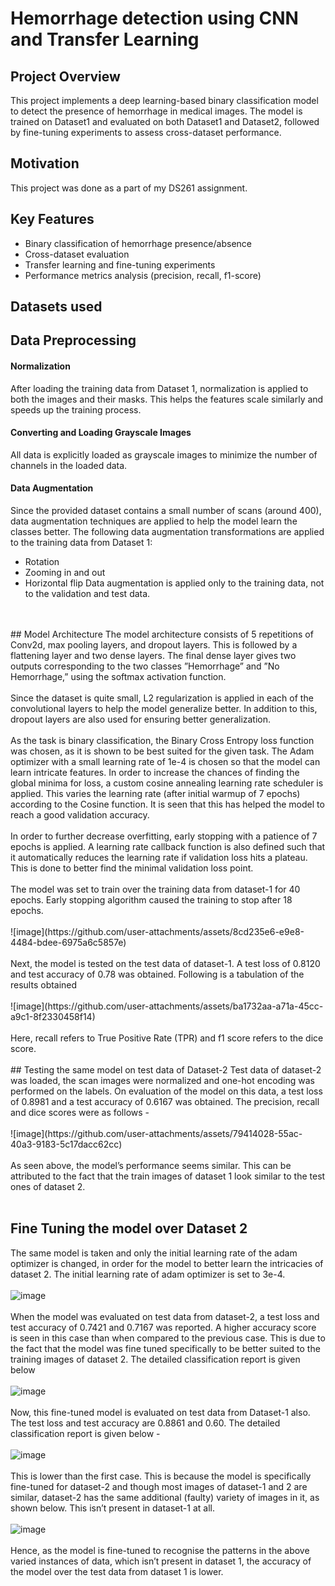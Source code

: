 # Hemorrhage detection using CNN and Transfer Learning

## Project Overview
This project implements a deep learning-based binary classification model to detect the presence of hemorrhage in medical images. The model is trained on Dataset1 and evaluated on both Dataset1 and Dataset2, followed by fine-tuning experiments to assess cross-dataset performance.

## Motivation
This project was done as a part of my DS261 assignment.

## Key Features

+ Binary classification of hemorrhage presence/absence
+ Cross-dataset evaluation
+ Transfer learning and fine-tuning experiments
+ Performance metrics analysis (precision, recall, f1-score)

## Datasets used

## Data Preprocessing
#### Normalization
After loading the training data from Dataset 1, normalization is applied to both the images
and their masks. This helps the features scale similarly and speeds up the training process.
#### Converting and Loading Grayscale Images
All data is explicitly loaded as grayscale images to minimize the number of channels in the
loaded data.
#### Data Augmentation
Since the provided dataset contains a small number of scans (around 400), data augmentation
techniques are applied to help the model learn the classes better. The following data
augmentation transformations are applied to the training data from Dataset 1:
+ Rotation
+ Zooming in and out
+ Horizontal flip
Data augmentation is applied only to the training data, not to the validation and test data.
<br>
<br>
## Model Architecture
The model architecture consists of 5 repetitions of Conv2d, max pooling layers, and dropout
layers. This is followed by a flattening layer and two dense layers. The final dense layer gives
two outputs corresponding to the two classes ”Hemorrhage” and ”No Hemorrhage,” using
the softmax activation function.
<br>
<br>
Since the dataset is quite small, L2 regularization is applied in each of the convolutional
layers to help the model generalize better. In addition to this, dropout layers are also used
for ensuring better generalization.
<br>
<br>
As the task is binary classification, the Binary Cross Entropy loss function was chosen, as
it is shown to be best suited for the given task. The Adam optimizer with a small learning
rate of 1e-4 is chosen so that the model can learn intricate features. In order to increase
the chances of finding the global minima for loss, a custom cosine annealing learning rate
scheduler is applied. This varies the learning rate (after initial warmup of 7 epochs) according
to the Cosine function. It is seen that this has helped the model to reach a good validation
accuracy.
<br>
<br>
In order to further decrease overfitting, early stopping with a patience of 7 epochs is
applied. A learning rate callback function is also defined such that it automatically reduces
the learning rate if validation loss hits a plateau. This is done to better find the minimal
validation loss point.
<br>
<br>
The model was set to train over the training data from dataset-1 for 40 epochs. Early
stopping algorithm caused the training to stop after 18 epochs.
<br>
<br>
![image](https://github.com/user-attachments/assets/8cd235e6-e9e8-4484-bdee-6975a6c5857e)
<br>
<br>
Next, the model is tested on the test data of dataset-1. A test loss of 0.8120 and test
accuracy of 0.78 was obtained. Following is a tabulation of the results obtained
<br>
<br>
![image](https://github.com/user-attachments/assets/ba1732aa-a71a-45cc-a9c1-8f2330458f14)
<br>
<br>
Here, recall refers to True Positive Rate (TPR) and f1 score refers to the dice score.
<br>
<br>
## Testing the same model on test data of Dataset-2
Test data of dataset-2 was loaded,
the scan images were normalized and one-hot encoding was performed on the labels. On
evaluation of the model on this data, a test loss of 0.8981 and a test accuracy of 0.6167 was
obtained. The precision, recall and dice scores were as follows -
<br>
<br>
![image](https://github.com/user-attachments/assets/79414028-55ac-40a3-9183-5c17dacc62cc)
<br>
<br>
As seen above, the model’s performance seems similar. This can be attributed to the fact
that the train images of dataset 1 look similar to the test ones of dataset 2.
<br>
<br>

## Fine Tuning the model over Dataset 2
The same model is taken and only the initial learning rate of the adam optimizer is changed,
in order for the model to better learn the intricacies of dataset 2. The initial learning rate
of adam optimizer is set to 3e-4.
<br>
<br>
![image](https://github.com/user-attachments/assets/22afc6ae-a7db-49f1-a4ed-49fc7eb33fea)
<br>
<br>
When the model was evaluated on test data from dataset-2, a test loss and test accuracy
of 0.7421 and 0.7167 was reported. A higher accuracy score is seen in this case than when
compared to the previous case. This is due to the fact that the model was fine tuned
specifically to be better suited to the training images of dataset 2.
The detailed classification report is given below
<br>
<br>
![image](https://github.com/user-attachments/assets/6443a934-e8bb-4ad5-a268-47fb705bfd43)
<br>
<br>
Now, this fine-tuned model is evaluated on test data from Dataset-1 also. The test loss
and test accuracy are 0.8861 and 0.60. The detailed classification report is given below -
<br>
<br>
![image](https://github.com/user-attachments/assets/58d66790-c323-4b4b-9933-e24e08a7338d)
<br>
<br>
This is lower than the first case. This is because the model is specifically fine-tuned for
dataset-2 and though most images of dataset-1 and 2 are similar, dataset-2 has the same
additional (faulty) variety of images in it, as shown below. This isn’t present in dataset-1 at
all.
<br>
<br>
![image](https://github.com/user-attachments/assets/bd765ae0-1909-4edb-a352-23b69a0250b3)
<br>
<br>
Hence, as the model is fine-tuned to recognise the patterns in the above varied instances
of data, which isn’t present in dataset 1, the accuracy of the model over the test data from
dataset 1 is lower.






